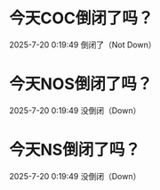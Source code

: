# 今天COC倒闭了吗？

2025-7-20 0:19:49 倒闭了（Not Down）

# 今天NOS倒闭了吗？

2025-7-20 0:19:49 没倒闭（Down）

# 今天NS倒闭了吗？

2025-7-20 0:19:49 没倒闭（Down）

